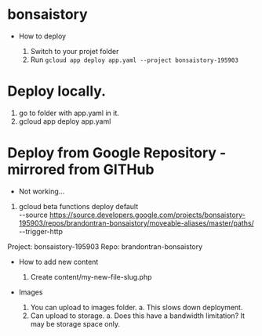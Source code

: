 # bonsaistory

* How to deploy

  1. Switch to your projet folder
  2. Run `gcloud app deploy app.yaml --project bonsaistory-195903`

# Deploy locally.

  1. go to folder with app.yaml in it.
  2. gcloud app deploy app.yaml


# Deploy from Google Repository - mirrored from GITHub
  - Not working...
  1. gcloud beta functions deploy default \
  --source https://source.developers.google.com/projects/bonsaistory-195903/repos/brandontran-bonsaistory/moveable-aliases/master/paths/ \
  --trigger-http

Project: bonsaistory-195903
Repo: brandontran-bonsaistory


* How to add new content

  1. Create content/my-new-file-slug.php

* Images
  1. You can upload to images folder.
    a. This slows down deployment.
  2. Can upload to storage.
    a. Does this have a bandwidth limitation? It may be storage space only.
